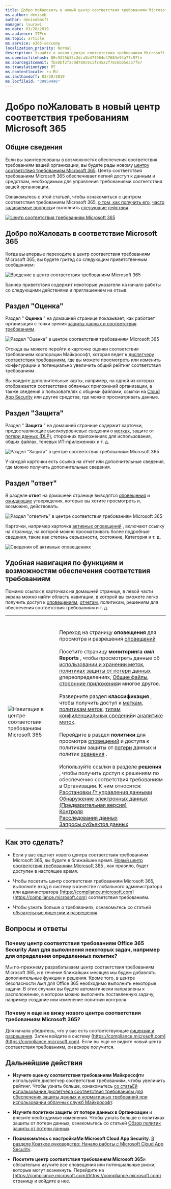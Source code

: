 ```yaml
---
title: Добро поЖаловать в новый центр соответствия требованиям Microsoft 365
ms.author: deniseb
author: denisebmsft
manager: laurawi
ms.date: 03/28/2019
ms.audience: ITPro
ms.topic: article
ms.service: o365-seccomp
localization_priority: Normal
description: Узнайте о новом центре соответствия требованиям Microsoft 365, в том числе о том, что оно содержит, как получить его и выполнить следующие действия.
ms.openlocfilehash: 00c9325b35c2dca5b474964e47683e94a77c97fe
ms.sourcegitcommit: fb50bf2f2c9d780c911f245a2f78c6bb5e357f67
ms.translationtype: MT
ms.contentlocale: ru-RU
ms.lasthandoff: 03/28/2019
ms.locfileid: "30950446"
---
```

# <a name="welcome-to-your-all-new-microsoft-365-compliance-center"></a>Добро поЖаловать в новый центр соответствия требованиям Microsoft 365

## <a name="overview"></a>Общие сведения

Если вы заинтересованы в возможностях обеспечения соответствия требованиям вашей организации, вы будете рады новому [центру соответствия требованиям Microsoft 365](https://compliance.microsoft.com). Центр соответствия требованиям Microsoft 365 обеспечивает легкий доступ к данным и средствам, необходимым для управления требованиями соответствия вашей организации. 

Ознакомьтесь с этой статьей, чтобы ознакомиться с центром соответствия требованиям Microsoft 365, [о том, как получить его](#how-do-i-get-this), [часто задаваемые вопросы](#frequently-asked-questions)и выполнить [следующие действия](#next-steps).

[![Центр соответствия требованиям Microsoft 365](media/m365-compliance-center.png)](https://compliance.microsoft.com)

## <a name="welcome-to-microsoft-365-compliance"></a>Добро поЖаловать в соответствие Microsoft 365

Когда вы впервые переходите в центр соответствия требованиям Microsoft 365, вы будете гритед со следующим приветственным сообщением:

![Введение в центр соответствия требованиям Microsoft 365](media/m365-compliancecenter-welcomesteps.png)

Баннер приветствия содержит некоторые указатели на начало работы со следующими действиями и приглашением на отзыв.

## <a name="the-assess-section"></a>Раздел "Оценка"

Раздел " **Оценка** " на домашней странице показывает, как работает организация с точки зрения [защиты данных и соответствия требованиям](protect-access-to-data-and-services.md).

![Раздел "Оценка" в центре соответствия требованиям Microsoft 365](media/m365-compliance-center-assess.png)

Отсюда вы можете перейти к карточке оценки соответствия требованиям корпорации Майкрософт, которая ведет к [диспетчеру соответствия требованиям](meet-data-protection-and-regulatory-reqs-using-microsoft-cloud.md), где вы можете просмотреть или изменить конфигурации и потенциально увеличить общий рейтинг соответствия требованиям.

Вы увидите дополнительные карты, например, на одной из которых отображается соответствие облачных приложений организации, а также сведения о пользователях с общими файлами, ссылки на [Cloud App Security](https://docs.microsoft.com/cloud-app-security/) или другие средства, где можно просматривать данные.

## <a name="the-protect-section"></a>Раздел "Защита"

Раздел " **Защита** " на домашней странице содержит карточки, предоставляющие высокоуровневые сведения о [метках](labels.md), защите от [потери данных (DLP)](data-loss-prevention-policies.md), сторонних приложениях для использования, общих файлах, теневых ИТ-приложениях и т. д. 

![Раздел "Защита" в центре соответствия требованиям Microsoft 365](media/m365-compliance-center-protect.png)

У каждой карточки есть ссылка на отчет или дополнительные сведения, где можно получить дополнительные сведения.

## <a name="the-respond-section"></a>Раздел "ответ"

В разделе **ответ** на домашней странице выводятся [оповещения](alerts.md) и [ожидающие](disposition-reviews.md) утверждения, которые вы хотите просмотреть и, возможно, действовать.

![Раздел "ответить" в центре соответствия требованиям Microsoft 365](media/m365-compliance-center-respond.png)

Карточки, например карточка [активных оповещений](alerts.md) , включают ссылку на страницу, на которой можно просматривать более подробные сведения, такие как степень серьезности, состояние, Категория и т. д.

![Сведения об активных оповещениях](media/m365-compliance-center-alerts-details.png) 

## <a name="easy-navigation-to-more-compliance-features-and-capabilities"></a>Удобная навигация по функциям и возможностям обеспечения соответствия требованиям

Помимо ссылок в карточках на домашней странице, в левой части экрана можно найти область навигации, в которой вы сможете легко получить доступ к [оповещениям](alerts.md), [отчетам](reports-in-security-and-compliance.md), политикам, [](alert-policies.md)решениям для обеспечения соответствия требованиям и т. д. 

|  |  |
|---------|---------|
|![Навигация в центре соответствия требованиям Microsoft 365](media/m365-compliance-center-leftnav.png)  |<br/><br/> Переход на страницу **оповещения** для просмотра и разрешения [оповещений](alerts.md)<br/><br/>Посетите страницу **мониторинга _амп_ Reports** , чтобы просмотреть данные об [использовании и хранении меток](sensitivity-labels.md), [политиках защиты от потери данных и](view-the-dlp-reports.md)переопределениях, [Общие файлы](https://docs.microsoft.com/cloud-app-security/file-filters), [сторонние приложения](https://docs.microsoft.com/cloud-app-security/discovered-apps)и многое другое.<br/><br/>Разверните раздел **классификация** , чтобы получить доступ к [меткам](labels.md), [политикам меток](sensitivity-labels.md#what-label-policies-can-do), [типам конфиденциальных сведений](what-the-sensitive-information-types-look-for.md)и [аналитике меток](view-label-activity-for-documents.md).<br/><br/>Перейдите в раздел **политики** для просмотра [оповещений](alerts.md) и доступа к политикам защиты от [потери](data-loss-prevention-policies.md) данных и политик [хранения](retention-policies.md) .<br/><br/> Используйте ссылки в разделе **решения** , чтобы получить доступ к решениям по обеспечению соответствия требованиям в Организации. К ним относятся: <br/>[Расстановки _Гт_ управления данными](disposition-reviews.md)<br/>[Обнаружение электронных данных (Предварительная версия)](compliance20/overview-ediscovery-20.md)<br/>[Контроля](supervision-policies.md)<br/>[Расследования данных](compliance20/manage-data-spillage-incidents.md)<br/>[Запросы субъектов данных](manage-gdpr-data-subject-requests-with-the-dsr-case-tool.md)        |


## <a name="how-do-i-get-this"></a>Как это сделать?

- Если у вас еще нет нового центра соответствия требованиям Microsoft 365, вы будете в ближайшее время. [Новый центр соответствия требованиям Microsoft 365](microsoft-security-and-compliance.md#microsoft-365-compliance-center) , как правило, будет доступен в настоящее время.

- Чтобы посетить центр соответствия требованиям Microsoft 365, выполните вход в систему в качестве глобального администратора или администратора [https://compliance.microsoft.com](https://compliance.microsoft.com) соответствия требованиям. 

- Чтобы узнать больше о требованиях, ознакомьтесь со статьей [обязательные лицензии и разрешения](microsoft-security-and-compliance.md#required-licenses-and-permissions).

## <a name="frequently-asked-questions"></a>Вопросы и ответы

### <a name="why-am-i-taken-to-the-office-365-security--compliance-center-to-perform-some-tasks-such-as-defining-certain-policies"></a>Почему центр соответствия требованиям Office 365 Security _Амп_ для выполнения некоторых задач, например для определения определенных политик?

Мы по-прежнему разрабатываем центр соответствия требованиям Microsoft 365, и в течение ближайших месяцев мы будем добавлять дополнительные функции и решения. Кроме того, в центре безопасности _Амп_ для Office 365 необходимо выполнить некоторые задачи. В этих случаях вы будете автоматически направлены к расположению, в котором можно выполнить поставленную задачу, например создание или изменение политики контроля.

### <a name="why-dont-i-see-the-new-microsoft-365-compliance-center-yet"></a>Почему я еще не вижу нового центра соответствия требованиям Microsoft 365?

Для начала убедитесь, что у вас есть соответствующие [лицензии и разрешения](microsoft-security-and-compliance.md#required-licenses-and-permissions). Затем войдите в систему [https://compliance.microsoft.com](https://compliance.microsoft.com). Если вы еще не видите новый центр соответствия требованиям, он вскоре получится.

## <a name="next-steps"></a>Дальнейшие действия

- **Изучите оценку соответствия требованиям Майкрософт**и используйте диспетчер соответствия требованиям, чтобы увеличить рейтинг. Чтобы узнать больше, ознакомьтесь [со статьЕй использование диспетчера соответствия требованиям для обеспечения защиты данных и нормативных требований при использовании облачных служб Майкрософт](meet-data-protection-and-regulatory-reqs-using-microsoft-cloud.md).

- **Изучите политики защиты от потери данных в Организации** и внесите необходимые изменения. Чтобы узнать больше о политиках защиты от потери данных, ознакомьтесь со статьей [Обзор политик защиты от потери данных](data-loss-prevention-policies.md). 

- **Познакомьтесь с настройкаМи Microsoft Cloud App Security**. [В разделе Краткое руководство: Начало работы с Microsoft Cloud App Security](https://docs.microsoft.com/cloud-app-security/getting-started-with-cloud-app-security).  

- **Посетите центр соответствия требованиям Microsoft 365**и обязательно изучите все оповещения или потенциальные риски, которые могут возникнуть. Перейдите на [https://compliance.microsoft.com](https://compliance.microsoft.com) страницу и войдите в нее.